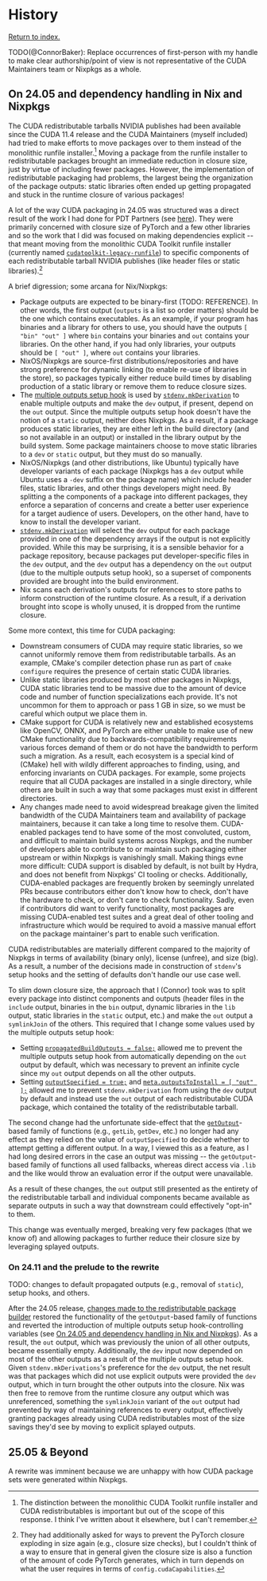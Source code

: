# History

[Return to index.](../README.md)

TODO(@ConnorBaker): Replace occurrences of first-person with my handle to make clear authorship/point of view is not representative of the CUDA Maintainers team or Nixpkgs as a whole.

## On 24.05 and dependency handling in Nix and Nixpkgs

The CUDA redistributable tarballs NVIDIA publishes had been available since the CUDA 11.4 release and the CUDA Maintainers (myself included) had tried to make efforts to move packages over to them instead of the monolithic runfile installer.[^1]
Moving a package from the runfile installer to redistributable packages brought an immediate reduction in closure size, just by virtue of including fewer packages.
However, the implementation of redistributable packaging had problems, the largest being the organization of the package outputs: static libraries often ended up getting propagated and stuck in the runtime closure of various packages!

A lot of the way CUDA packaging in 24.05 was structured was a direct result of the work I had done for PDT Partners (see [here](https://discourse.nixos.org/t/cuda-team-roadmap-and-call-for-sponsors/29495)).
They were primarily concerned with closure size of PyTorch and a few other libraries and so the work that I did was focused on making dependencies explicit -- that meant moving from the monolithic CUDA Toolkit runfile installer (currently named [`cudatoolkit-legacy-runfile`](https://github.com/NixOS/nixpkgs/blob/0da3c44a9460a26d2025ec3ed2ec60a895eb1114/pkgs/top-level/cuda-packages.nix#L75)) to specific components of each redistributable tarball NVIDIA publishes (like header files or static libraries).[^2]

A brief digression; some arcana for Nix/Nixpkgs:

- Package outputs are expected to be binary-first (TODO: REFERENCE).
  In other words, the first output (`outputs` is a list so order matters) should be the one which contains executables.
  As an example, if your program has binaries and a library for others to use, you should have the outputs `[ "bin" "out" ]` where `bin` contains your binaries and `out` contains your libraries.
  On the other hand, if you had only libraries, your outputs should be `[ "out" ]`, where `out` contains your libraries.
- NixOS/Nixpkgs are source-first distributions/repositories and have strong preference for dynamic linking (to enable re-use of libraries in the store), so packages typically either reduce build times by disabling production of a static library or remove them to reduce closure sizes.
- The [multiple outputs setup hook](https://github.com/NixOS/nixpkgs/blob/0da3c44a9460a26d2025ec3ed2ec60a895eb1114/pkgs/build-support/setup-hooks/multiple-outputs.sh) is used by [`stdenv.mkDerivation`](https://github.com/NixOS/nixpkgs/blob/0da3c44a9460a26d2025ec3ed2ec60a895eb1114/pkgs/stdenv/generic/default.nix#L79) to enable multiple outputs and make the `dev` output, if present, depend on the `out` output.
  Since the multiple outputs setup hook doesn't have the notion of a `static` output, neither does Nixpkgs.
  As a result, if a package produces static libraries, they are either left in the build directory (and so not available in an output) or installed in the library output by the build system.
  Some package maintainers choose to move static libraries to a `dev` or `static` output, but they must do so manually.
- NixOS/Nixpkgs (and other distributions, like Ubuntu) typically have developer variants of each package (Nixpkgs has a `dev` output while Ubuntu uses a `-dev` suffix on the package name) which include header files, static libraries, and other things developers might need.
  By splitting a the components of a package into different packages, they enforce a separation of concerns and create a better user experience for a target audience of users.
  Developers, on the other hand, have to know to install the developer variant.
- [`stdenv.mkDerivation`](https://github.com/NixOS/nixpkgs/blob/0da3c44a9460a26d2025ec3ed2ec60a895eb1114/pkgs/stdenv/generic/make-derivation.nix#L301-L328) will select the `dev` output for each package provided in one of the dependency arrays if the output is not explicitly provided.
  While this may be surprising, it is a sensible behavior for a package repository, because packages put developer-specific files in the `dev` output, and the `dev` output has a dependency on the `out` output (due to the multiple outputs setup hook), so a superset of components provided are brought into the build environment.
- Nix scans each derivation's outputs for references to store paths to inform construction of the runtime closure.
  As a result, if a derivation brought into scope is wholly unused, it is dropped from the runtime closure.

Some more context, this time for CUDA packaging:

- Downstream consumers of CUDA may require static libraries, so we cannot uniformly remove them from redistributable tarballs.
  As an example, CMake's compiler detection phase run as part of `cmake configure` requires the presence of certain static CUDA libraries.
- Unlike static libraries produced by most other packages in Nixpkgs, CUDA static libraries tend to be massive due to the amount of device code and number of function specializations each provide.
  It's not uncommon for them to approach or pass 1 GB in size, so we must be careful which output we place them in.
- CMake support for CUDA is relatively new and established ecosystems like OpenCV, ONNX, and PyTorch are either unable to make use of new CMake functionality due to backwards-compatibility requirements various forces demand of them or do not have the bandwidth to perform such a migration.
  As a result, each ecosystem is a special kind of (CMake) hell with wildly different approaches to finding, using, and enforcing invariants on CUDA packages.
  For example, some projects require that all CUDA packages are installed in a single directory, while others are built in such a way that some packages must exist in different directories.
- Any changes made need to avoid widespread breakage given the limited bandwidth of the CUDA Maintainers team and availability of package maintainers, because it can take a long time to resolve them.
  CUDA-enabled packages tend to have some of the most convoluted, custom, and difficult to maintain build systems across Nixpkgs, and the number of developers able to contribute to or maintain such packaging either upstream or within Nixpkgs is vanishingly small.
  Making things evne more difficult: CUDA support is disabled by default, is not built by Hydra, and does not benefit from Nixpkgs' CI tooling or checks.
  Additionally, CUDA-enabled packages are frequently broken by seemingly unrelated PRs because contributors either don't know how to check, don't have the hardware to check, or don't care to check functionality.
  Sadly, even if contributors did want to verify functionality, most packages are missing CUDA-enabled test suites and a great deal of other tooling and infrastructure which would be required to avoid a massive manual effort on the package maintainer's part to enable such verification.

CUDA redistributables are materially different compared to the majority of Nixpkgs in terms of availability (binary only), license (unfree), and size (big).
As a result, a number of the decisions made in construction of `stdenv`'s setup hooks and the setting of defaults don't handle our use case well.

To slim down closure size, the approach that I (Connor) took was to split every package into distinct components and outputs (header files in the `include` output, binaries in the `bin` output, dynamic libraries in the `lib` output, static libraries in the `static` output, etc.) and make the `out` output a `symlinkJoin` of the others.
This required that I change some values used by the multiple outputs setup hook:

- Setting [`propagatedBuildOutputs = false;`](https://github.com/NixOS/nixpkgs/blob/0da3c44a9460a26d2025ec3ed2ec60a895eb1114/pkgs/development/cuda-modules/generic-builders/manifest.nix#L316-L320) allowed me to prevent the multiple outputs setup hook from automatically depending on the `out` output by default, which was necessary to prevent an infinite cycle since my `out` output depends on all the other outputs.
- Setting [`outputSpecified = true;`](https://github.com/NixOS/nixpkgs/blob/0da3c44a9460a26d2025ec3ed2ec60a895eb1114/pkgs/development/cuda-modules/generic-builders/manifest.nix#L322-L327) and [`meta.outputsToInstall = [ "out" ];`](https://github.com/NixOS/nixpkgs/blob/0da3c44a9460a26d2025ec3ed2ec60a895eb1114/pkgs/development/cuda-modules/generic-builders/manifest.nix#L346-L348) allowed me to prevent `stdenv.mkDerivation` from using the `dev` output by default and instead use the `out` output of each redistributable CUDA package, which contained the totality of the redistributable tarball.

The second change had the unfortunate side-effect that the [`getOutput`](https://github.com/NixOS/nixpkgs/blob/0da3c44a9460a26d2025ec3ed2ec60a895eb1114/lib/attrsets.nix#L1764-L1799)-based family of functions (e.g., `getLib`, `getDev`, etc.) no longer had any effect as they relied on the value of `outputSpecified` to decide whether to attempt getting a different output.
In a way, I viewed this as a feature, as I had long desired errors in the case an output was missing -- the `getOutput`-based family of functions all used fallbacks, whereas direct access via `.lib` and the like would throw an evaluation error if the output were unavailable.

As a result of these changes, the `out` output still presented as the entirety of the redistributable tarball and individual components became available as separate outputs in such a way that downstream could effectively "opt-in" to them.

This change was eventually merged, breaking very few packages (that we know of) and allowing packages to further reduce their closure size by leveraging splayed outputs.

[^1]:
    The distinction between the monolithic CUDA Toolkit runfile installer and CUDA redistributables is important but out of the scope of this response.
    I think I've written about it elsewhere, but I can't remember.

[^2]: They had additionally asked for ways to prevent the PyTorch closure exploding in size again (e.g., closure size checks), but I couldn't think of a way to ensure that in general given the closure size is also a function of the amount of code PyTorch generates, which in turn depends on what the user requires in terms of `config.cudaCapabilities`.

### On 24.11 and the prelude to the rewrite

TODO: changes to default propagated outputs (e.g., removal of `static`), setup hooks, and others.

After the 24.05 release, [changes made to the redistributable package builder](https://github.com/NixOS/nixpkgs/pull/323056) restored the functionality of the `getOutput`-based family of functions and reverted the introduction of multiple outputs setup hook-controlling variables (see [On 24.05 and dependency handling in Nix and Nixpkgs](#on-2405-and-dependency-handling-in-nix-and-nixpkgs)).
As a result, the `out` output, which was previously the union of all other outputs, became essentially empty.
Additionally, the `dev` input now depended on most of the other outputs as a result of the multiple outputs setup hook.
Given `stdenv.mkDerivations`'s preference for the `dev` output, the net result was that packages which did not use explicit outputs were provided the `dev` output, which in turn brought the other outputs into the closure.
Nix was then free to remove from the runtime closure any output which was unreferenced, something the `symlinkJoin` variant of the `out` output had prevented by way of maintaining references to every output, effectively granting packages already using CUDA redistributables most of the size savings they'd see by moving to explicit splayed outputs.

## 25.05 & Beyond

A rewrite was imminent because we are unhappy with how CUDA package sets were generated within Nixpkgs.
